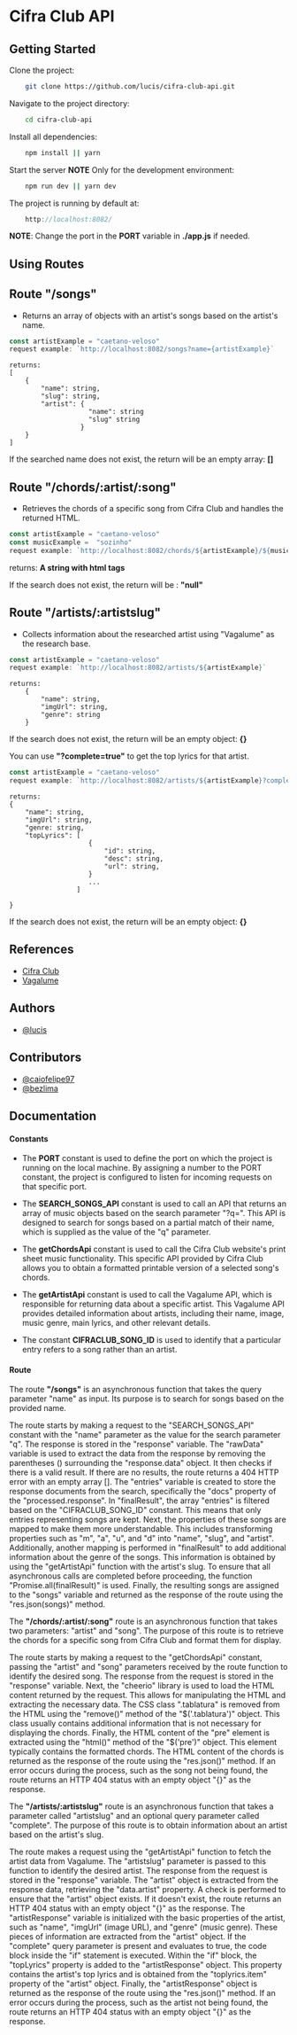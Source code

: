 # Cifra Club API

## Getting Started

Clone the project:

```bash
    git clone https://github.com/lucis/cifra-club-api.git
```

Navigate to the project directory:

```bash
    cd cifra-club-api
```

Install all dependencies:

```bash
    npm install || yarn
```

Start the server **NOTE** Only for the development environment:

```bash
    npm run dev || yarn dev
```

The project is running by default at:

```javascript
    http://localhost:8082/
```

**NOTE**: Change the port in the **PORT** variable in **./app.js** if needed.

## Using Routes

## Route **"/songs"** 
    
- Returns an array of objects with an artist's songs based on the artist's name.

```javascript
const artistExample = "caetano-veloso"
request example: `http://localhost:8082/songs?name={artistExample}`
```
    returns:
    [
        {
            "name": string,
            "slug": string,
            "artist": {
                        "name": string
                        "slug" string
                      }
        }
    ] 

If the searched name does not exist, the return will be an empty array: **[]**

## Route **"/chords/:artist/:song"** 
    
- Retrieves the chords of a specific song from Cifra Club and handles the returned HTML.

```javascript
const artistExample = "caetano-veloso"
const musicExample =  "sozinho"
request example: `http://localhost:8082/chords/${artistExample}/${musicExample}/`
```
returns: **A string with html tags**

If the search does not exist, the return will be : **"null"**

## Route **"/artists/:artistslug"** 

- Collects information about the researched artist using "Vagalume" as the research base.

```javascript
const artistExample = "caetano-veloso"
request example: `http://localhost:8082/artists/${artistExample}`
```
    returns:
        {
            "name": string,
            "imgUrl": string,
            "genre": string
        }

If the search does not exist, the return will be an empty object: **{}**

You can use **"?complete=true"** to get the top lyrics for that artist.

```javascript
const artistExample = "caetano-veloso"
request example: `http://localhost:8082/artists/${artistExample}?complete=true`
```
    returns:
    { 
        "name": string,
        "imgUrl": string,
        "genre: string,
        "topLyrics": [
                        {
                            "id": string,
                            "desc": string,
                            "url": string,
                        }
                        ...
                     ]

    }

If the search does not exist, the return will be an empty object: **{}**

## References

 - [Cifra Club](https://www.cifraclub.com.br)
 - [Vagalume](https://www.vagalume.com.br)

## Authors

- [@lucis](https://github.com/lucis)

## Contributors

- [@caiofelipe97](https://github.com/caiofelipe97)
- [@bezlima](https://github.com/bezlima)


## Documentation

#### **Constants**

- The **PORT** constant is used to define the port on which the project is running on the local machine. By assigning a number to the PORT constant, the project is configured to listen for incoming requests on that specific port.

- The **SEARCH_SONGS_API** constant is used to call an API that returns an array of music objects based on the search parameter "?q=". This API is designed to search for songs based on a partial match of their name, which is supplied as the value of the "q" parameter.

- The **getChordsApi** constant is used to call the Cifra Club website's print sheet music functionality. This specific API provided by Cifra Club allows you to obtain a formatted printable version of a selected song's chords.

- The **getArtistApi** constant is used to call the Vagalume API, which is responsible for returning data about a specific artist. This Vagalume API provides detailed information about artists, including their name, image, music genre, main lyrics, and other relevant details.

- The constant **CIFRACLUB_SONG_ID** is used to identify that a particular entry refers to a song rather than an artist.

#### **Route**

The route **"/songs"** is an asynchronous function that takes the query parameter "name" as input. Its purpose is to search for songs based on the provided name.

The route starts by making a request to the "SEARCH_SONGS_API" constant with the "name" parameter as the value for the search parameter "q". The response is stored in the "response" variable.
The "rawData" variable is used to extract the data from the response by removing the parentheses () surrounding the "response.data" object.
It then checks if there is a valid result. If there are no results, the route returns a 404 HTTP error with an empty array [].
The "entries" variable is created to store the response documents from the search, specifically the "docs" property of the "processed.response".
In "finalResult", the array "entries" is filtered based on the "CIFRACLUB_SONG_ID" constant. This means that only entries representing songs are kept.
Next, the properties of these songs are mapped to make them more understandable. This includes transforming properties such as "m", "a", "u", and "d" into "name", "slug", and "artist".
Additionally, another mapping is performed in "finalResult" to add additional information about the genre of the songs. This information is obtained by using the "getArtistApi" function with the artist's slug.
To ensure that all asynchronous calls are completed before proceeding, the function "Promise.all(finalResult)" is used.
Finally, the resulting songs are assigned to the "songs" variable and returned as the response of the route using the "res.json(songs)" method.

The **"/chords/:artist/:song"** route is an asynchronous function that takes two parameters: "artist" and "song". The purpose of this route is to retrieve the chords for a specific song from Cifra Club and format them for display.

The route starts by making a request to the "getChordsApi" constant, passing the "artist" and "song" parameters received by the route function to identify the desired song.
The response from the request is stored in the "response" variable.
Next, the "cheerio" library is used to load the HTML content returned by the request. This allows for manipulating the HTML and extracting the necessary data.
The CSS class ".tablatura" is removed from the HTML using the "remove()" method of the "$('.tablatura')" object. This class usually contains additional information that is not necessary for displaying the chords.
Finally, the HTML content of the "pre" element is extracted using the "html()" method of the "$('pre')" object. This element typically contains the formatted chords.
The HTML content of the chords is returned as the response of the route using the "res.json()" method.
If an error occurs during the process, such as the song not being found, the route returns an HTTP 404 status with an empty object "{}" as the response.

The **"/artists/:artistslug"** route is an asynchronous function that takes a parameter called "artistslug" and an optional query parameter called "complete". The purpose of this route is to obtain information about an artist based on the artist's slug.

The route makes a request using the "getArtistApi" function to fetch the artist data from Vagalume. The "artistslug" parameter is passed to this function to identify the desired artist.
The response from the request is stored in the "response" variable.
The "artist" object is extracted from the response data, retrieving the "data.artist" property.
A check is performed to ensure that the "artist" object exists. If it doesn't exist, the route returns an HTTP 404 status with an empty object "{}" as the response.
The "artistResponse" variable is initialized with the basic properties of the artist, such as "name", "imgUrl" (image URL), and "genre" (music genre). These pieces of information are extracted from the "artist" object.
If the "complete" query parameter is present and evaluates to true, the code block inside the "if" statement is executed.
Within the "if" block, the "topLyrics" property is added to the "artistResponse" object. This property contains the artist's top lyrics and is obtained from the "toplyrics.item" property of the "artist" object.
Finally, the "artistResponse" object is returned as the response of the route using the "res.json()" method.
If an error occurs during the process, such as the artist not being found, the route returns an HTTP 404 status with an empty object "{}" as the response.